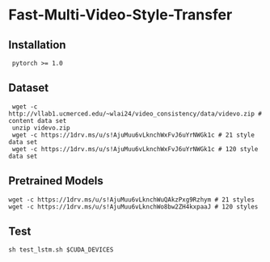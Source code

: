 # Fast-Multi-Video-Style-Transfer

## Installation
```
 pytorch >= 1.0
```

## Dataset
```
 wget -c http://vllab1.ucmerced.edu/~wlai24/video_consistency/data/videvo.zip # content data set
 unzip videvo.zip 
 wget -c https://1drv.ms/u/s!AjuMuu6vLknchWxFvJ6uYrNWGk1c # 21 style data set
 wget -c https://1drv.ms/u/s!AjuMuu6vLknchWxFvJ6uYrNWGk1c # 120 style data set
```

## Pretrained Models
```
wget -c https://1drv.ms/u/s!AjuMuu6vLknchWuQAkzPxg9Rzhym # 21 styles
wget -c https://1drv.ms/u/s!AjuMuu6vLknchWo8bw2ZH4kxpaaJ # 120 styles
```

## Test
```
sh test_lstm.sh $CUDA_DEVICES
```

